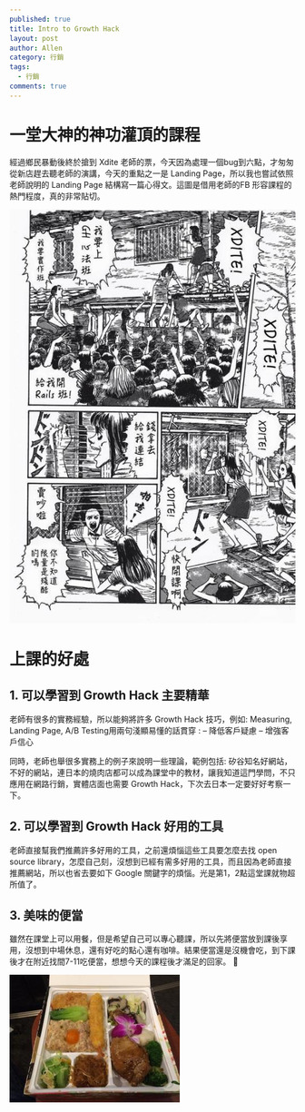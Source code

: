 ```yaml
---
published: true
title: Intro to Growth Hack
layout: post
author: Allen
category: 行銷
tags: 
  - 行銷
comments: true
---
```


# 一堂大神的神功灌頂的課程
經過鄉民暴動後終於搶到 Xdite 老師的票，今天因為處理一個bug到六點，才匆匆從新店趕去聽老師的演講，今天的重點之一是 Landing Page，所以我也嘗試依照老師說明的 Landing Page 結構寫一篇心得文。這圖是借用老師的FB 形容課程的熱門程度，真的非常貼切。

![book](/images/blog/20180228/20180228-000.jpg)

# 上課的好處
## 1. 可以學習到 Growth Hack 主要精華
老師有很多的實務經驗，所以能夠將許多 Growth Hack 技巧，例如: Measuring, Landing Page, A/B Testing用兩句淺顯易懂的話貫穿 :
– 降低客戶疑慮
– 增強客戶信心

同時，老師也舉很多實務上的例子來說明一些理論，範例包括: 矽谷知名好網站，不好的網站，連日本的燒肉店都可以成為課堂中的教材，讓我知道這門學問，不只應用在網路行銷，實體店面也需要 Growth Hack，下次去日本一定要好好考察一下。

## 2. 可以學習到 Growth Hack 好用的工具
老師直接幫我們推薦許多好用的工具，之前還煩惱這些工具要怎麼去找 open source library，怎麼自己刻，沒想到已經有需多好用的工具，而且因為老師直接推薦網站，所以也省去要如下 Google 關鍵字的煩惱。光是第1，2點這堂課就物超所值了。

## 3. 美味的便當
雖然在課堂上可以用餐，但是希望自己可以專心聽課，所以先將便當放到課後享用，沒想到中場休息，還有好吃的點心還有咖啡。結果便當還是沒機會吃，到下課後才在附近找間7-11吃便當，想想今天的課程後才滿足的回家。 🙂

![book](/images/blog/20180228/20180228-001.jpg)